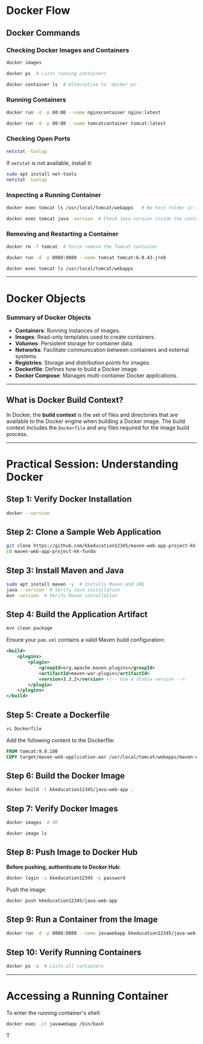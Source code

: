 # Docker Flow

## Docker Commands

### Checking Docker Images and Containers
```sh
docker images
```
```sh
docker ps  # Lists running containers
```
```sh
docker container ls  # Alternative to 'docker ps'
```

### Running Containers
```sh
docker run -d -p 80:80 --name nginxcontainer nginx:latest
```
```sh
docker run -d -p 80:80 --name tomcatcontainer tomcat:latest
```

### Checking Open Ports
```sh
netstat -tunlap
```
If `netstat` is not available, install it:
```sh
sudo apt install net-tools
netstat -tunlap
```

### Inspecting a Running Container
```sh
docker exec tomcat ls /usr/local/tomcat/webapps   # No host folder in the latest version
```
```sh
docker exec tomcat java -version  # Check Java version inside the container
```

### Removing and Restarting a Container
```sh
docker rm -f tomcat  # Force remove the Tomcat container
```
```sh
docker run -d -p 8080:8080 --name tomcat tomcat:6.0.43-jre8
```
```sh
docker exec tomcat ls /usr/local/tomcat/webapps
```

---

# Docker Objects

### Summary of Docker Objects
- **Containers**: Running instances of images.
- **Images**: Read-only templates used to create containers.
- **Volumes**: Persistent storage for container data.
- **Networks**: Facilitate communication between containers and external systems.
- **Registries**: Storage and distribution points for images.
- **Dockerfile**: Defines how to build a Docker image.
- **Docker Compose**: Manages multi-container Docker applications.

---

## What is Docker Build Context?
In Docker, the **build context** is the set of files and directories that are available to the Docker engine when building a Docker image. The build context includes the `Dockerfile` and any files required for the image build process.

---

# Practical Session: Understanding Docker

## Step 1: Verify Docker Installation
```sh
docker --version
```

## Step 2: Clone a Sample Web Application
```sh
git clone https://github.com/kkeducation12345/maven-web-app-project-kk-funda.git
cd maven-web-app-project-kk-funda
```

## Step 3: Install Maven and Java
```sh
sudo apt install maven -y  # Installs Maven and JRE
java --version  # Verify Java installation
mvn -version  # Verify Maven installation
```

## Step 4: Build the Application Artifact
```sh
mvn clean package
```
Ensure your `pom.xml` contains a valid Maven build configuration:
```xml
<build>
    <plugins>
        <plugin>
            <groupId>org.apache.maven.plugins</groupId>
            <artifactId>maven-war-plugin</artifactId>
            <version>3.3.2</version> <!-- Use a stable version -->
        </plugin>
    </plugins>
</build>
```

## Step 5: Create a Dockerfile
```sh
vi Dockerfile
```
Add the following content to the Dockerfile:
```dockerfile
FROM tomcat:9.0.100
COPY target/maven-web-application.war /usr/local/tomcat/webapps/maven-web-application.war
```

## Step 6: Build the Docker Image
```sh
docker build -t kkeducation12345/java-web-app .
```

## Step 7: Verify Docker Images
```sh
docker images  # OR
```
```sh
docker image ls
```

## Step 8: Push Image to Docker Hub
**Before pushing, authenticate to Docker Hub:**
```sh
docker login -u kkeducation12345 -p password
```
Push the image:
```sh
docker push kkeducation12345/java-web-app
```

## Step 9: Run a Container from the Image
```sh
docker run -d -p 8080:8080 --name javawebapp kkeducation12345/java-web-app
```

## Step 10: Verify Running Containers
```sh
docker ps -a  # Lists all containers
```

---

# Accessing a Running Container
To enter the running container's shell:
```sh
docker exec -it javawebapp /bin/bash
```

T
